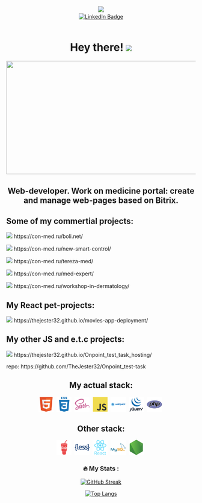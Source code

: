 <div id="header" align="center">
  <img src="https://media.giphy.com/media/v1.Y2lkPTc5MGI3NjExNmxxNWE5c3RjNG01OWJndjNyaWNqN3hhenQyMmJ5eHViMGh1OWRhaCZlcD12MV9pbnRlcm5hbF9naWZfYnlfaWQmY3Q9Zw/YbXLZ6dymH758xSEbM/giphy.gif" width="100"/>
</div>

<div id="badges" align="center">
  <a href="https://t.me/EmptySpace0028">
    <img src="https://img.shields.io/badge/Telegram-blue?style=for-the-badge&logo=telegram&logoColor=white" alt="LinkedIn Badge"/>
  </a>
</div>
<div align="center">
  <img src="https://komarev.com/ghpvc/?username=TheJester32&style=flat-square&color=blue" alt=""/>
  <h1>
  Hey there!
  <img src="https://media.giphy.com/media/hvRJCLFzcasrR4ia7z/giphy.gif" width="30px"/>
</h1>
</div>

<div align="center">
  <img src="https://media.giphy.com/media/dWesBcTLavkZuG35MI/giphy.gif" width="600" height="300"/>
  <h2>
    Web-developer. Work on medicine portal: create and manage web-pages based on Bitrix.
  </h2>
</div>

<div>
  <h2>Some of my commertial projects:</h2>
      <img src="https://media.giphy.com/media/v1.Y2lkPTc5MGI3NjExNnk1OTJ1MTl2aWplOWp1MDN5eXR1bzJtczZ4N254YTR6eDR6dzNxdyZlcD12MV9pbnRlcm5hbF9naWZfYnlfaWQmY3Q9Zw/Dndiy37yzJjpcn4DfF/giphy.gif" width="20px"/>
    https://con-med.ru/boli.net/</p>
   <p>
     <img src="https://media.giphy.com/media/v1.Y2lkPTc5MGI3NjExNnk1OTJ1MTl2aWplOWp1MDN5eXR1bzJtczZ4N254YTR6eDR6dzNxdyZlcD12MV9pbnRlcm5hbF9naWZfYnlfaWQmY3Q9Zw/Dndiy37yzJjpcn4DfF/giphy.gif" width="20px"/>
     https://con-med.ru/new-smart-control/</p>
  <p>
    <img src="https://media.giphy.com/media/v1.Y2lkPTc5MGI3NjExNnk1OTJ1MTl2aWplOWp1MDN5eXR1bzJtczZ4N254YTR6eDR6dzNxdyZlcD12MV9pbnRlcm5hbF9naWZfYnlfaWQmY3Q9Zw/Dndiy37yzJjpcn4DfF/giphy.gif" width="20px"/>
    https://con-med.ru/tereza-med/</p>
  <p>
    <img src="https://media.giphy.com/media/v1.Y2lkPTc5MGI3NjExNnk1OTJ1MTl2aWplOWp1MDN5eXR1bzJtczZ4N254YTR6eDR6dzNxdyZlcD12MV9pbnRlcm5hbF9naWZfYnlfaWQmY3Q9Zw/Dndiy37yzJjpcn4DfF/giphy.gif" width="20px"/>
    https://con-med.ru/med-expert/</p>
  <p>
    <img src="https://media.giphy.com/media/v1.Y2lkPTc5MGI3NjExNnk1OTJ1MTl2aWplOWp1MDN5eXR1bzJtczZ4N254YTR6eDR6dzNxdyZlcD12MV9pbnRlcm5hbF9naWZfYnlfaWQmY3Q9Zw/Dndiy37yzJjpcn4DfF/giphy.gif" width="20px"/>
    https://con-med.ru/workshop-in-dermatology/</p>
  <p>
</div>
<div>
  <h2>My React pet-projects:</h2>
   <p>
     <img src="https://media.giphy.com/media/v1.Y2lkPTc5MGI3NjExNnk1OTJ1MTl2aWplOWp1MDN5eXR1bzJtczZ4N254YTR6eDR6dzNxdyZlcD12MV9pbnRlcm5hbF9naWZfYnlfaWQmY3Q9Zw/Dndiy37yzJjpcn4DfF/giphy.gif" width="20px"/>
    https://thejester32.github.io/movies-app-deployment/</p>
</div>
 <h2>My other JS and e.t.c projects:</h2>
    <p>
     <img src="https://media.giphy.com/media/v1.Y2lkPTc5MGI3NjExNnk1OTJ1MTl2aWplOWp1MDN5eXR1bzJtczZ4N254YTR6eDR6dzNxdyZlcD12MV9pbnRlcm5hbF9naWZfYnlfaWQmY3Q9Zw/Dndiy37yzJjpcn4DfF/giphy.gif" width="20px"/>
    https://thejester32.github.io/Onpoint_test_task_hosting/</p>
<p>repo: https://github.com/TheJester32/Onpoint_test-task</p>
<div align="center">
  <h2>
    My actual stack:
  </h2>
</div>
<div align="center">
   <img src="https://github.com/devicons/devicon/blob/master/icons/html5/html5-original.svg" title="HTML5" alt="HTML" width="40" height="40"/>&nbsp;
  <img src="https://github.com/devicons/devicon/blob/master/icons/css3/css3-plain-wordmark.svg"  title="CSS3" alt="CSS" width="40" height="40"/>&nbsp;
  <img src="https://github.com/devicons/devicon/blob/master/icons/sass/sass-original.svg"  title="SCSS" alt="SCSS" width="40" height="40"/>&nbsp;
    <img src="https://github.com/devicons/devicon/blob/master/icons/javascript/javascript-original.svg" title="JavaScript" alt="JavaScript" width="40" height="40"/>&nbsp;
  <img src="https://github.com/devicons/devicon/blob/master/icons/webpack/webpack-original-wordmark.svg" title="webpack" alt="webpack" width="40" height="40"/>&nbsp;
  <img src="https://github.com/devicons/devicon/blob/master/icons/jquery/jquery-original-wordmark.svg" title="jquery" alt="jquery" width="40" height="40"/>&nbsp;
  <img src="https://github.com/devicons/devicon/blob/master/icons/php/php-original.svg" title="php" alt="php" width="40" height="40"/>&nbsp;

</div>
  <div align="center">
  <h2>
    Other stack:
  </h2>
</div>

<div align="center">
 <img src="https://github.com/devicons/devicon/blob/master/icons/gulp/gulp-plain.svg" title="gulp" alt="gulp" width="40" height="40"/>&nbsp;
    <img src="https://github.com/devicons/devicon/blob/master/icons/less/less-plain-wordmark.svg"  title="Less" alt="SCSS" width="40" height="40"/>&nbsp;
  <img src="https://github.com/devicons/devicon/blob/master/icons/react/react-original-wordmark.svg" title="React" alt="React" width="40" height="40"/>&nbsp;
  <img src="https://github.com/devicons/devicon/blob/master/icons/mysql/mysql-original-wordmark.svg" title="MySQL"  alt="MySQL" width="40" height="40"/>&nbsp;
<img src="https://github.com/devicons/devicon/blob/master/icons/nodejs/nodejs-original.svg" title="MySQL" alt="nodejs" width="40" height="40"/>&nbsp;


### :fire: My Stats :
[![GitHub Streak](http://github-readme-streak-stats.herokuapp.com?user=TheJester32&theme=dark&background=000000)](https://git.io/streak-stats)

[![Top Langs](https://github-readme-stats.vercel.app/api/top-langs/?username=TheJester32)](https://github.com/anuraghazra/github-readme-stats)
</div>
